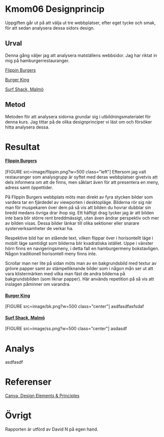 # Kmom06 Designprincip

Uppgiften går ut på att välja ut tre webbplatser, efter eget tycke och smak, för att sedan analysera dessa sidors design.

## Urval
Denna gång väljer jag att analysera matställens webbsidor. Jag har riktat in mig på hamburgerrestauranger.

[Flippin Burgers](http://flippinburgers.se/)

[Burger King](https://burgerking.se/)

[Surf Shack, Malmö](https://malmo.surfshacksmashburgers.com/)

## Metod
Metoden för att analysera sidorna grundar sig i utbildningsmaterialet för denna kurs.
Jag tittar på de olika designprinciper vi läst om och försöker hitta analysera dessa.

# Resultat
#### [Flippin Burgers](http://flippinburgers.se/)
[FIGURE src=image/flippin.png?w=500 class="left"]
Eftersom jag valt restauranger som analysgrupp är syftet med deras webbplatser givetvis att dels informera om att de finns,
men såklart även för att presentera en meny, adress samt öppettider.

På Flippin Burgers webbplats möts man direkt av fyra stycken bilder som vardera tar en fjärdedel av viewporten i desktopläge.
Bilderna rör sig när man för muspekaren över dem på så vis att bilden du hovrar dubblar sin bredd medans övriga drar ihop sig.
Ett häftigt drag tycker jag är att bilden inte bara blir större rent breddmässigt, utan även ändrar perspektiv och mer av bilden visas.
Dessa bilder länkar till olika sektioner eller snarare systerverksamheter de verkar ha.

Respektive bild har en stående text, vilken flippar över i horisontellt läge i mobilt läge samtidigt som bilderna blir kvadratiska istället.
Uppe i vänster hörn finns en navigeringsmeny, i detta fall en hamburgermeny bokstavligen.
Någon traditionell horisontell meny finns inte.

Scrollar man ner lite på sidan möts man av en bakgrundsbild med textur av grövre papper samt av stämpelliknande bilder som i någon mån ser ut att vara klistermärken
med vilka man fäst de andra bilderna på bakgrundsbilden (som liknar papper).
Här används repetition på så vis att inslagen påminner om varandra.

#### [Burger King](https://burgerking.se/)
[FIGURE src=image/bk.png?w=500 class="center"]
asdfasdfasfsdaf


#### [Surf Shack, Malmö](https://malmo.surfshacksmashburgers.com/)
[FIGURE src=image/ss.png?w=500 class="center"]
asdasdf


# Analys

asdfasdf



# Referenser

[Canva, Design Elements & Principles](https://www.canva.com/learn/design-elements-principles/)

# Övrigt
Rapporten är utförd av David N på egen hand.
